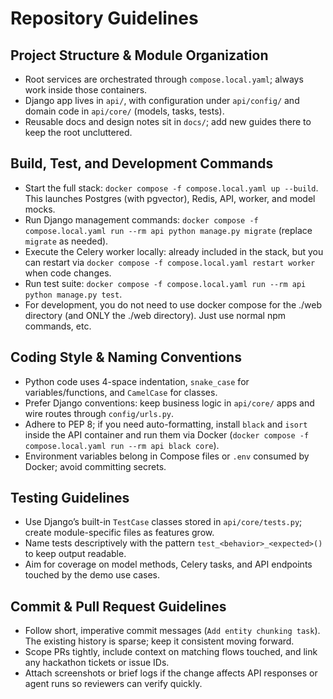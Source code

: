 # Repository Guidelines

## Project Structure & Module Organization
- Root services are orchestrated through `compose.local.yaml`; always work inside those containers.
- Django app lives in `api/`, with configuration under `api/config/` and domain code in `api/core/` (models, tasks, tests).
- Reusable docs and design notes sit in `docs/`; add new guides there to keep the root uncluttered.

## Build, Test, and Development Commands
- Start the full stack: `docker compose -f compose.local.yaml up --build`. This launches Postgres (with pgvector), Redis, API, worker, and model mocks.
- Run Django management commands: `docker compose -f compose.local.yaml run --rm api python manage.py migrate` (replace `migrate` as needed).
- Execute the Celery worker locally: already included in the stack, but you can restart via `docker compose -f compose.local.yaml restart worker` when code changes.
- Run test suite: `docker compose -f compose.local.yaml run --rm api python manage.py test`.
- For development, you do not need to use docker compose for the ./web directory (and ONLY the ./web directory). Just use normal npm commands, etc.

## Coding Style & Naming Conventions
- Python code uses 4-space indentation, `snake_case` for variables/functions, and `CamelCase` for classes.
- Prefer Django conventions: keep business logic in `api/core/` apps and wire routes through `config/urls.py`.
- Adhere to PEP 8; if you need auto-formatting, install `black` and `isort` inside the API container and run them via Docker (`docker compose -f compose.local.yaml run --rm api black core`).
- Environment variables belong in Compose files or `.env` consumed by Docker; avoid committing secrets.

## Testing Guidelines
- Use Django’s built-in `TestCase` classes stored in `api/core/tests.py`; create module-specific files as features grow.
- Name tests descriptively with the pattern `test_<behavior>_<expected>()` to keep output readable.
- Aim for coverage on model methods, Celery tasks, and API endpoints touched by the demo use cases.

## Commit & Pull Request Guidelines
- Follow short, imperative commit messages (`Add entity chunking task`). The existing history is sparse; keep it consistent moving forward.
- Scope PRs tightly, include context on matching flows touched, and link any hackathon tickets or issue IDs.
- Attach screenshots or brief logs if the change affects API responses or agent runs so reviewers can verify quickly.
